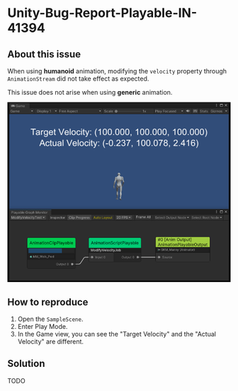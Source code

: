 # Unity-Bug-Report-Playable-IN-41394

## About this issue

When using **humanoid** animation, modifying the `velocity` property through `AnimationStream` did not take effect as expected.

This issue does not arise when using **generic** animation.

![Sample](./imgs/img_sample.png)

## How to reproduce

1. Open the `SampleScene`.
2. Enter Play Mode.
3. In the Game view, you can see the "Target Velocity" and the "Actual Velocity" are different.

## Solution

TODO